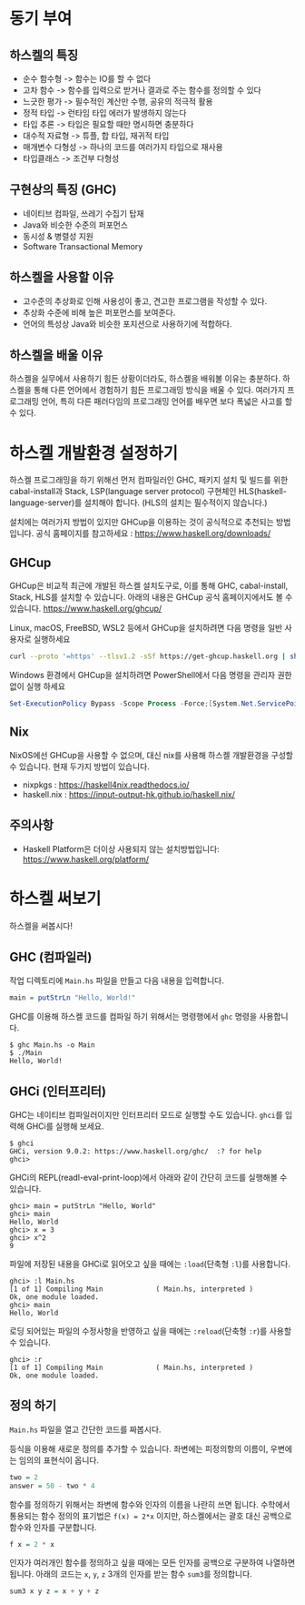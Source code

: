 # 동기 부여

## 하스켈의 특징
* 순수 함수형     -> 함수는 IO를 할 수 없다
* 고차 함수       -> 함수를 입력으로 받거나 결과로 주는 함수를 정의할 수 있다
* 느긋한 평가     -> 필수적인 계산만 수행, 공유의 적극적 활용
* 정적 타입       -> 런타임 타입 에러가 발생하지 않는다
* 타입 추론       -> 타입은 필요할 때만 명시하면 충분하다
* 대수적 자료형   -> 튜플, 합 타입, 재귀적 타입
* 매개변수 다형성 -> 하나의 코드를 여러가지 타입으로 재사용
* 타입클래스      -> 조건부 다형성

## 구현상의 특징 (GHC)
* 네이티브 컴파일, 쓰레기 수집기 탑재
* Java와 비슷한 수준의 퍼포먼스
* 동시성 & 병렬성 지원
* Software Transactional Memory

## 하스켈을 사용할 이유
* 고수준의 추상화로 인해 사용성이 좋고, 견고한 프로그램을 작성할 수 있다.
* 추상화 수준에 비해 높은 퍼포먼스를 보여준다.
* 언어의 특성상 Java와 비슷한 포지션으로 사용하기에 적합하다.

## 하스켈을 배울 이유
하스켈을 실무에서 사용하기 힘든 상황이더라도, 하스켈을 배워볼 이유는 충분하다.
하스켈을 통해 다른 언어에서 경험하기 힘든 프로그래밍 방식을 배울 수 있다.
여러가지 프로그래밍 언어, 특히 다른 패러다임의 프로그래밍 언어를 배우면 보다 폭넓은 사고를 할 수 있다.

# 하스켈 개발환경 설정하기
하스켈 프로그래밍을 하기 위해선 먼저 컴파일러인 GHC, 패키지 설치 및 빌드를 위한 cabal-install과 Stack, LSP(language server protocol) 구현체인 HLS(haskell-language-server)를 설치해야 합니다. (HLS의 설치는 필수적이지 않습니다.)

설치에는 여러가지 방법이 있지만 GHCup을 이용하는 것이 공식적으로 추천되는 방법입니다.
공식 홈페이지를 참고하세요 : <https://www.haskell.org/downloads/>

## GHCup
GHCup은 비교적 최근에 개발된 하스켈 설치도구로, 이를 통해 GHC, cabal-install, Stack, HLS를 설치할 수 있습니다.
아래의 내용은 GHCup 공식 홈페이지에서도 볼 수 있습니다. <https://www.haskell.org/ghcup/>

Linux, macOS, FreeBSD, WSL2 등에서 GHCup을 설치하려면 다음 명령을 일반 사용자로 실행하세요
```sh
curl --proto '=https' --tlsv1.2 -sSf https://get-ghcup.haskell.org | sh
```

Windows 환경에서 GHCup을 설치하려면 PowerShell에서 다음 명령을 관리자 권한 없이 실행 하세요
```powershell
Set-ExecutionPolicy Bypass -Scope Process -Force;[System.Net.ServicePointManager]::SecurityProtocol = [System.Net.ServicePointManager]::SecurityProtocol -bor 3072; try { Invoke-Command -ScriptBlock ([ScriptBlock]::Create((Invoke-WebRequest https://www.haskell.org/ghcup/sh/bootstrap-haskell.ps1 -UseBasicParsing))) -ArgumentList $true } catch { Write-Error $_ }
```

## Nix
NixOS에선 GHCup을 사용할 수 없으며, 대신 nix를 사용해 하스켈 개발환경을 구성할 수 있습니다.
현재 두가지 방법이 있습니다.
* nixpkgs : <https://haskell4nix.readthedocs.io/>
* haskell.nix : <https://input-output-hk.github.io/haskell.nix/>

## 주의사항
* Haskell Platform은 더이상 사용되지 않는 설치방법입니다: <https://www.haskell.org/platform/>

# 하스켈 써보기
하스켈을 써봅시다!

## GHC (컴파일러)
작업 디렉토리에 `Main.hs` 파일을 만들고 다음 내용을 입력합니다.
```haskell
main = putStrLn "Hello, World!"
```

GHC를 이용해 하스켈 코드를 컴파일 하기 위해서는 명령행에서 `ghc` 명령을 사용합니다.
```
$ ghc Main.hs -o Main
$ ./Main
Hello, World!
```

## GHCi (인터프리터)
GHC는 네이티브 컴파일러이지만 인터프리터 모드로 실행할 수도 있습니다. `ghci`를 입력해 GHCi를 실행해 보세요.
```
$ ghci
GHCi, version 9.0.2: https://www.haskell.org/ghc/  :? for help
ghci> 
```

GHCi의 REPL(readl-eval-print-loop)에서 아래와 같이 간단히 코드를 실행해볼 수 있습니다.
```
ghci> main = putStrLn "Hello, World"
ghci> main
Hello, World
ghci> x = 3
ghci> x^2
9
```

파일에 저장된 내용을 GHCi로 읽어오고 싶을 때에는 `:load`(단축형 `:l`)를 사용합니다.
```
ghci> :l Main.hs
[1 of 1] Compiling Main             ( Main.hs, interpreted )
Ok, one module loaded.
ghci> main
Hello, World
```

로딩 되어있는 파일의 수정사항을 반영하고 싶을 때에는 `:reload`(단축형 `:r`)를 사용할 수 있습니다.
```
ghci> :r
[1 of 1] Compiling Main             ( Main.hs, interpreted )
Ok, one module loaded.
```

## 정의 하기
`Main.hs` 파일을 열고 간단한 코드를 짜봅시다.

등식을 이용해 새로운 정의를 추가할 수 있습니다. 좌변에는 피정의항의 이름이, 우변에는 임의의 표현식이 옵니다.
```haskell
two = 2
answer = 50 - two * 4
```

함수를 정의하기 위해서는 좌변에 함수와 인자의 이름을 나란히 쓰면 됩니다. 수학에서 통용되는 함수 정의의 표기법은 `f(x) = 2*x` 이지만, 하스켈에서는 괄호 대신 공백으로 함수와 인자를 구분합니다.
```haskell
f x = 2 * x
```

인자가 여러개인 함수를 정의하고 싶을 때에는 모든 인자를 공백으로 구분하여 나열하면 됩니다. 아래의 코드는 `x`, `y`, `z` 3개의 인자를 받는 함수 `sum3`를 정의합니다.
```haskell
sum3 x y z = x + y + z
```
